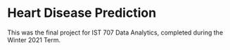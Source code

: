 # Heart Disease Prediction  
This was the final project for IST 707 Data Analytics, completed during the Winter 2021 Term.  

